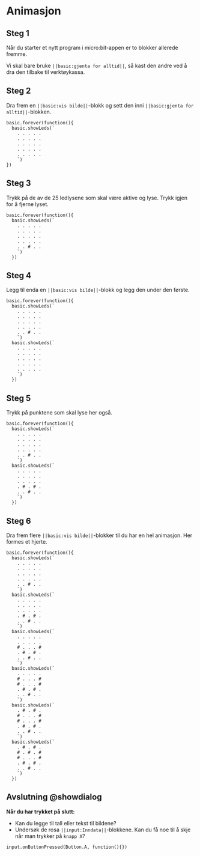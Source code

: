 # Animasjon

## Steg 1
Når du starter et nytt program i micro:bit-appen er to blokker allerede fremme.

Vi skal bare bruke ``||basic:gjenta for alltid||``, så kast den andre ved å dra den tilbake til verktøykassa.

## Steg 2
Dra frem en ``||basic:vis bilde||``-blokk og sett den inni ``||basic:gjenta for alltid||``-blokken.

``` blocks
basic.forever(function(){
  basic.showLeds(`
    . . . . .
    . . . . .
    . . . . .
    . . . . .
    . . . . .
    `)
})
```

## Steg 3
Trykk på de av de 25 ledlysene som skal være aktive og lyse. Trykk igjen for å fjerne lyset.

``` blocks
basic.forever(function(){
  basic.showLeds(`
    . . . . .
    . . . . .
    . . . . .
    . . . . .
    . . # . .
    `)
  })
```

## Steg 4
Legg til enda en ``||basic:vis bilde||``-blokk og legg den under den første.

``` blocks
basic.forever(function(){
  basic.showLeds(`
    . . . . .
    . . . . .
    . . . . .
    . . . . .
    . . # . .
    `)
  basic.showLeds(`
    . . . . .
    . . . . .
    . . . . .
    . . . . .
    . . . . .
    `)
  })
```

## Steg 5
Trykk på punktene som skal lyse her også.

``` blocks
basic.forever(function(){
  basic.showLeds(`
    . . . . .
    . . . . .
    . . . . .
    . . . . .
    . . # . .
    `)
  basic.showLeds(`
    . . . . .
    . . . . .
    . . . . .
    . # . # .
    . . # . .
    `)
  })
```

## Steg 6
Dra frem flere ``||basic:vis bilde||``-blokker til du har en hel animasjon. Her formes et hjerte.

``` blocks
basic.forever(function(){
  basic.showLeds(`
    . . . . .
    . . . . .
    . . . . .
    . . . . .
    . . # . .
    `)
  basic.showLeds(`
    . . . . .
    . . . . .
    . . . . .
    . # . # .
    . . # . .
    `)
  basic.showLeds(`
    . . . . .
    . . . . .
    # . . . #
    . # . # .
    . . # . .
    `)
  basic.showLeds(`
    . . . . .
    # . . . #
    # . . . #
    . # . # .
    . . # . .
    `)
  basic.showLeds(`
    . # . # .
    # . . . #
    # . . . #
    . # . # .
    . . # . .
    `)
  basic.showLeds(`
    . # . # .
    # . # . #
    # . . . #
    . # . # .
    . . # . .
    `)
  })
```

## Avslutning @showdialog
**Når du har trykket på slutt:**
* Kan du legge til tall eller tekst til bildene?
* Undersøk de rosa ``||input:Inndata||``-blokkene. Kan du få noe til å skje når man trykker på ``knapp A``?

``` blocks
input.onButtonPressed(Button.A, function(){})
```
